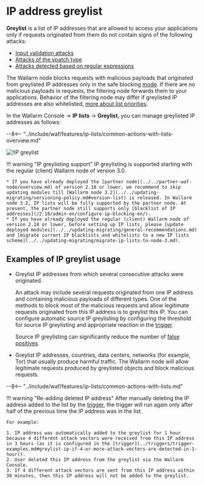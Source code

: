 # IP address greylist

**Greylist** is a list of IP addresses that are allowed to access your applications only if requests originated from them do not contain signs of the following attacks:

* [Input validation attacks](../../about-wallarm-waf/protecting-against-attacks.md#input-validation-attacks)
* [Attacks of the vpatch type](../rules/vpatch-rule.md)
* [Attacks detected based on regular expressions](../rules/regex-rule.md)

The Wallarm node blocks requests with malicious payloads that originated from greylisted IP addresses only in the safe blocking [mode](../../admin-en/configure-wallarm-mode.md). If there are no malicious payloads in requests, the filtering node forwards them to your applications. Behavior of the filtering node may differ if greylisted IP addresses are also whitelisted, [more about list priorities](overview.md#algorithm-of-ip-lists-processing).

In the Wallarm Console → **IP lists** → **Greylist**, you can manage greylisted IP addresses as follows:

--8<-- "../include/waf/features/ip-lists/common-actions-with-lists-overview.md"

![!IP greylist](../../images/user-guides/ip-lists/greylist.png)

!!! warning "IP greylisting support"
    IP greylisting is supported starting with the regular (client) Wallarm node of version 3.0.

    * If you have already deployed the [partner node](../../partner-waf-node/overview.md) of version 2.18 or lower, we recommend to skip updating modules till [Wallarm node 3.2](../../updating-migrating/versioning-policy.md#version-list) is released. In Wallarm node 3.2, IP lists will be fully supported by the partner node. At present, the partner node still supports only [blacklist of IP addresses](/2.18/admin-en/configure-ip-blocking-en/).
    * If you have already deployed the regular (client) Wallarm node of version 2.18 or lower, before setting up IP lists, please [update deployed modules](../../updating-migrating/general-recommendations.md) and [migrate current IP blacklists and whitelists to a new IP lists scheme](../../updating-migrating/migrate-ip-lists-to-node-3.md).

## Examples of IP greylist usage

* Greylist IP addresses from which several consecutive attacks were originated.

    An attack may include several requests originated from one IP address and containing malicious payloads of different types. One of the methods to block most of the malicious requests and allow legitimate requests originated from this IP address is to greylist this IP. You can configure automatic source IP greylisting by configuring the threshold for source IP greylisting and appropriate reaction in the [trigger](../triggers/trigger-examples.md#greylist-ip-if-4-or-more-attack-vectors-are-detected-in-1-hour).

    Source IP greylisting can significantly reduce the number of [false positives](../../about-wallarm-waf/protecting-against-attacks.md#false-positives).
* Greylist IP addresses, countries, data centers, networks (for example, Tor) that usually produce harmful traffic. The Wallarm node will allow legitimate requests produced by greylisted objects and block malicious requests.

--8<-- "../include/waf/features/ip-lists/common-actions-with-lists.md"

!!! warning "Re-adding deleted IP address"
    After manually deleting the IP address added to the list by the [trigger](../triggers/triggers.md), the trigger will run again only after half of the previous time the IP address was in the list.
    
    For example:

    1. IP address was automatically added to the greylist for 1 hour because 4 different attack vectors were received from this IP address in 3 hours (as it is configured in the [trigger](../triggers/trigger-examples.md#greylist-ip-if-4-or-more-attack-vectors-are-detected-in-1-hour)).
    2. User deleted this IP address from the greylist via the Wallarm Console.
    3. If 4 different attack vectors are sent from this IP address within 30 minutes, then this IP address will not be added to the greylist.
